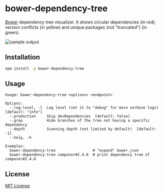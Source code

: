 # bower-dependency-tree

[Bower](http://bower.io/) dependency tree visualizer. It shows circular dependencies 
(in red), version conflicts (in yellow) and unique packages (not "truncated") (in green).  

![sample output](https://cloud.githubusercontent.com/assets/370176/8443885/8f3a2512-1f3f-11e5-9889-6bc7b6094fb0.png)

## Installation

```sh
npm install -g bower-dependency-tree
```

## Usage

```
Usage: bower-dependency-tree <options> <endpoint>

Options:
  --log-level, -l  Log level (set it to "debug" for more verbose logs)  [default: "info"]
  --production     Skip devDependencies  [default: false]
  --grep           Hide branches of the tree not having a specific dependency
  --depth          Scanning depth (not limited by default)  [default: -1]
  --help, -h       

Examples:
  bower-dependency-tree                 # "expand" bower.json
  bower-dependency-tree composer#2.4.0  # print dependency tree of composer#2.4.0
```

## License

[MIT License](https://github.com/shyiko/bower-dependency-tree/blob/master/mit.license)

